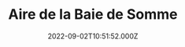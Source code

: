 ---
date: 2022-09-02T10:51:52.000Z
title: Aire de la Baie de Somme
latitude: 50.16774279477733
longitude: 1.7547994395395308
category: checkin
---